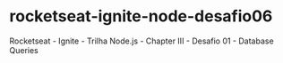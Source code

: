 # rocketseat-ignite-node-desafio06
Rocketseat - Ignite - Trilha Node.js - Chapter III - Desafio 01 - Database Queries
